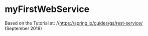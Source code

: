 # myFirstWebService

Based on the Tutorial at:
//https://spring.io/guides/gs/rest-service/
(September 2019)
